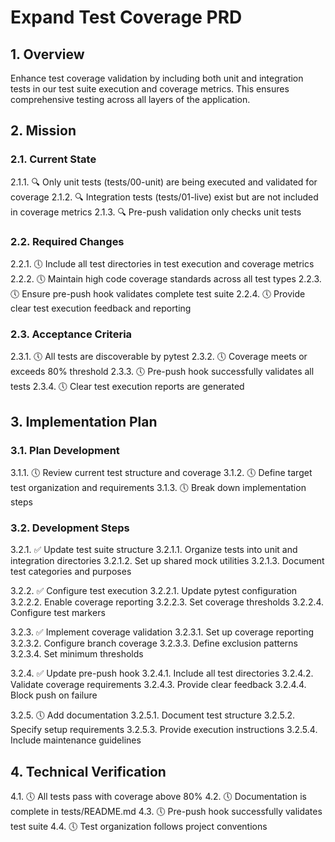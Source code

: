 # Expand Test Coverage PRD

## 1. Overview
Enhance test coverage validation by including both unit and integration tests in our test suite execution and coverage metrics. This ensures comprehensive testing across all layers of the application.

## 2. Mission

### 2.1. Current State
2.1.1. 🔍 Only unit tests (tests/00-unit) are being executed and validated for coverage
2.1.2. 🔍 Integration tests (tests/01-live) exist but are not included in coverage metrics
2.1.3. 🔍 Pre-push validation only checks unit tests

### 2.2. Required Changes
2.2.1. 🕔 Include all test directories in test execution and coverage metrics
2.2.2. 🕔 Maintain high code coverage standards across all test types
2.2.3. 🕔 Ensure pre-push hook validates complete test suite
2.2.4. 🕔 Provide clear test execution feedback and reporting

### 2.3. Acceptance Criteria
2.3.1. 🕔 All tests are discoverable by pytest
2.3.2. 🕔 Coverage meets or exceeds 80% threshold
2.3.3. 🕔 Pre-push hook successfully validates all tests
2.3.4. 🕔 Clear test execution reports are generated

## 3. Implementation Plan

### 3.1. Plan Development
3.1.1. 🕔 Review current test structure and coverage
3.1.2. 🕔 Define target test organization and requirements
3.1.3. 🕔 Break down implementation steps

### 3.2. Development Steps
3.2.1. ✅ Update test suite structure
   3.2.1.1. Organize tests into unit and integration directories
   3.2.1.2. Set up shared mock utilities
   3.2.1.3. Document test categories and purposes

3.2.2. ✅ Configure test execution
   3.2.2.1. Update pytest configuration
   3.2.2.2. Enable coverage reporting
   3.2.2.3. Set coverage thresholds
   3.2.2.4. Configure test markers

3.2.3. ✅ Implement coverage validation
   3.2.3.1. Set up coverage reporting
   3.2.3.2. Configure branch coverage
   3.2.3.3. Define exclusion patterns
   3.2.3.4. Set minimum thresholds

3.2.4. ✅ Update pre-push hook
   3.2.4.1. Include all test directories
   3.2.4.2. Validate coverage requirements
   3.2.4.3. Provide clear feedback
   3.2.4.4. Block push on failure

3.2.5. 🕔 Add documentation
   3.2.5.1. Document test structure
   3.2.5.2. Specify setup requirements
   3.2.5.3. Provide execution instructions
   3.2.5.4. Include maintenance guidelines

## 4. Technical Verification
4.1. 🕔 All tests pass with coverage above 80%
4.2. 🕔 Documentation is complete in tests/README.md
4.3. 🕔 Pre-push hook successfully validates test suite
4.4. 🕔 Test organization follows project conventions